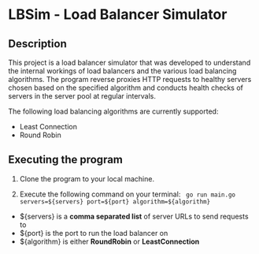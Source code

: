 # LBSim - Load Balancer Simulator

## Description

This project is a load balancer simulator that was developed to understand the internal workings of load balancers and the various load balancing algorithms.
The program reverse proxies HTTP requests to healthy servers chosen based on the specified algorithm 
and conducts health checks of servers in the server pool at regular intervals.

The following load balancing algorithms are currently supported:
* Least Connection
* Round Robin

## Executing the program 
1. Clone the program to your local machine.

2. Execute the following command on your terminal:
``` go run main.go servers=${servers} port=${port} algorithm=${algorithm}```
* ${servers} is a **comma separated list** of server URLs to send requests to
* ${port} is the port to run the load balancer on
* ${algorithm} is either **RoundRobin** or **LeastConnection**
